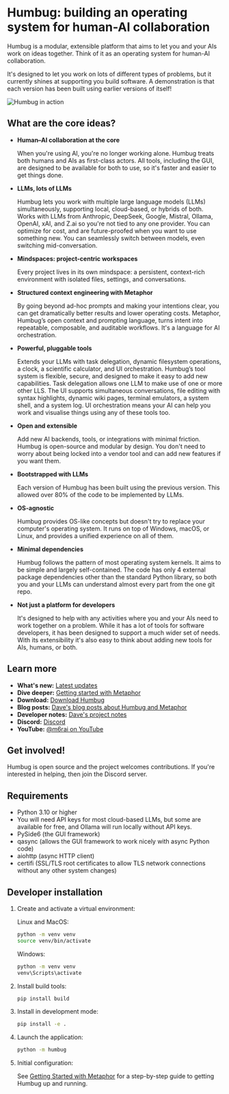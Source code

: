 # Humbug: building an operating system for human-AI collaboration

Humbug is a modular, extensible platform that aims to let you and your AIs work on ideas together.
Think of it as an operating system for human-AI collaboration.

It's designed to let you work on lots of different types of problems, but it currently shines at supporting you build software.
A demonstration is that each version has been built using earlier versions of itself!

![Humbug in action](docs/v0.22-demo.gif)

## What are the core ideas?

- **Human–AI collaboration at the core**  

  When you're using AI, you're no longer working alone.
  Humbug treats both humans and AIs as first-class actors.
  All tools, including the GUI, are designed to be available for both to use, so it's faster and easier to get things done.

- **LLMs, lots of LLMs**  

  Humbug lets you work with multiple large language models (LLMs) simultaneously, supporting local, cloud-based, or hybrids of both.
  Works with LLMs from Anthropic, DeepSeek, Google, Mistral, Ollama, OpenAI, xAI, and Z.ai so you're not tied to any one provider.
  You can optimize for cost, and are future-proofed when you want to use something new.
  You can seamlessly switch between models, even switching mid-conversation.

- **Mindspaces: project-centric workspaces**  

  Every project lives in its own mindspace: a persistent, context-rich environment with isolated files, settings, and conversations.

- **Structured context engineering with Metaphor**  

  By going beyond ad-hoc prompts and making your intentions clear, you can get dramatically better results and lower operating costs.
  Metaphor, Humbug’s open context and prompting language, turns intent into repeatable, composable, and auditable workflows.
  It's a language for AI orchestration.

- **Powerful, pluggable tools**  

  Extends your LLMs with task delegation, dynamic filesystem operations, a clock, a scientific calculator, and UI orchestration.
  Humbug’s tool system is flexible, secure, and designed to make it easy to add new capabilities.
  Task delegation allows one LLM to make use of one or more other LLS.
  The UI supports simultaneous conversations, file editing with syntax highlights, dynamic wiki pages, terminal emulators, a system shell, and a system log.
  UI orchestration means your AI can help you work and visualise things using any of these tools too.

- **Open and extensible**  

  Add new AI backends, tools, or integrations with minimal friction.
  Humbug is open-source and modular by design.
  You don't need to worry about being locked into a vendor tool and can add new features if you want them.  

- **Bootstrapped with LLMs**  

  Each version of Humbug has been built using the previous version.
  This allowed over 80% of the code to be implemented by LLMs.

- **OS-agnostic**  

  Humbug provides OS-like concepts but doesn't try to replace your computer's operating system.
  It runs on top of Windows, macOS, or Linux, and provides a unified experience on all of them.

- **Minimal dependencies**  

  Humbug follows the pattern of most operating system kernels.
  It aims to be simple and largely self-contained.
  The code has only 4 external package dependencies other than the standard Python library, so both you and your LLMs can understand almost every part from the one git repo.

- **Not just a platform for developers**  

  It's designed to help with any activities where you and your AIs need to work together on a problem.
  While it has a lot of tools for software developers, it has been designed to support a much wider set of needs.
  With its extensibility it's also easy to think about adding new tools for AIs, humans, or both.

## Learn more

- **What's new:** [Latest updates](./CHANGELOG.md)
- **Dive deeper:** [Getting started with Metaphor](https://github.com/m6r-ai/getting-started-with-metaphor)
- **Download:** [Download Humbug](https://github.com/m6r-ai/humbug/releases)
- **Blog posts:** [Dave's blog posts about Humbug and Metaphor](https://davehudson.io/blog)
- **Developer notes:** [Dave's project notes](https://davehudson.io/notes)
- **Discord:** [Discord](https://discord.gg/GZhJ7ZtgwN)
- **YouTube:** [@m6rai on YouTube](https://youtube.com/@m6rai)

## Get involved!

Humbug is open source and the project welcomes contributions.  If you're interested in helping, then join the Discord server.

## Requirements

- Python 3.10 or higher
- You will need API keys for most cloud-based LLMs, but some are available for free, and Ollama will run locally without API keys.
- PySide6 (the GUI framework)
- qasync (allows the GUI framework to work nicely with async Python code)
- aiohttp (async HTTP client)
- certifi (SSL/TLS root certificates to allow TLS network connections without any other system changes)

## Developer installation

1. Create and activate a virtual environment:

   Linux and MacOS:

   ```bash
   python -m venv venv
   source venv/bin/activate
   ```

    Windows:

   ```bash
   python -m venv venv
   venv\Scripts\activate
   ```

2. Install build tools:

   ```bash
   pip install build
   ```

3. Install in development mode:

   ```bash
   pip install -e .
   ```

4. Launch the application:

   ```bash
   python -m humbug
   ```

5. Initial configuration:

   See [Getting Started with Metaphor](https://github.com/m6r-ai/getting-started-with-metaphor) for a step-by-step guide to getting Humbug up and running.

